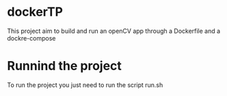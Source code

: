 # dockerTP

This project aim to build and run an openCV app through a Dockerfile and a dockre-compose

# Runnind the project
To run the project you just need to run the script run.sh
